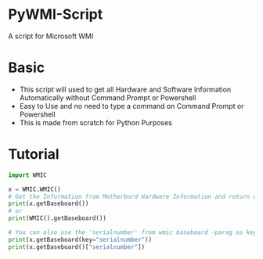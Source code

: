 # PyWMI-Script
A script for Microsoft WMI 

# Basic
- This script will used to get all Hardware and Software Information Automatically without Command Prompt or Powershell
- Easy to Use and no need to type a command on Command Prompt or Powershell
- This is made from scratch for Python Purposes

# Tutorial
```py
import WMIC

x = WMIC.WMIC()
# Get the Information from Motherbord Hardware Information and return dict()
print(x.getBaseboard())
# or
print(WMIC().getBaseboard())

# You can also use the 'serialnumber' from wmic baseboard -parag as key value in getBaseboard()
print(x.getBaseboard(key="serialnumber"))
print(x.getBaseboard()["serialnumber"])
```

